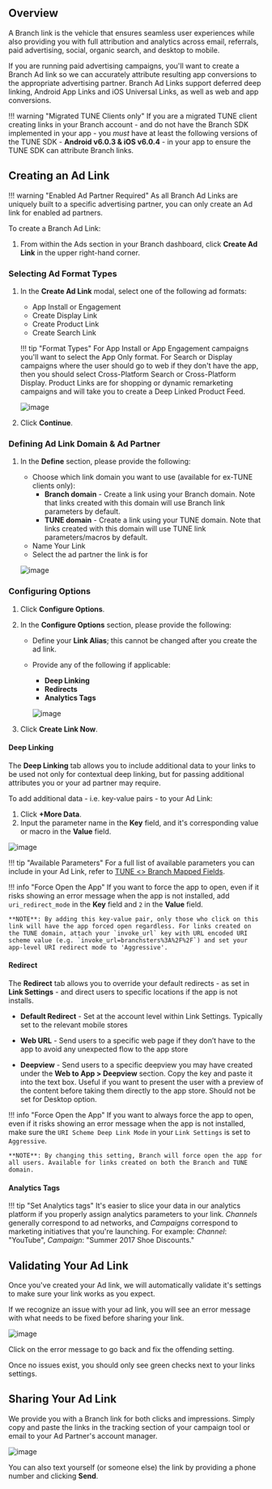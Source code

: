 ## Overview

A Branch link is the vehicle that ensures seamless user experiences while also providing you with full attribution and analytics across email, referrals, paid advertising, social, organic search, and desktop to mobile.

If you are running paid advertising campaigns, you'll want to create a Branch Ad link so we can accurately attribute resulting app conversions to the appropriate advertising partner. Branch Ad Links support deferred deep linking, Android App Links and iOS Universal Links, as well as web and app conversions.

!!! warning "Migrated TUNE Clients only"
	If you are a migrated TUNE client creating links in your Branch account - and do not have the Branch SDK implemented in your app - you *must* have at least the following versions of the TUNE SDK - **Android v6.0.3 & iOS v6.0.4** - in your app to ensure the TUNE SDK can attribute Branch links.

## Creating an Ad Link

!!! warning "Enabled Ad Partner Required"
	As all Branch Ad Links are uniquely built to a specific advertising partner, you can only create an Ad link for enabled ad partners.

To create a Branch Ad Link:

1. From within the Ads section in your Branch dashboard, click <notranslate>**Create Ad Link**</notranslate> in the upper right-hand corner.

### Selecting Ad Format Types

1.  In the <notranslate>**Create Ad Link**</notranslate> modal, select one of the following ad formats:
	- App Install or Engagement
	- Create Display Link
	- Create Product Link
	- Create Search Link

	!!! tip "Format Types"
		For App Install or App Engagement campaigns you'll want to select the App Only format. For Search or Display campaigns where the user should go to web if they don't have the app, then you should select Cross-Platform Search or Cross-Platform Display. Product Links are for shopping or dynamic remarketing campaigns and will take you to create a Deep Linked Product Feed.

	![image](/_assets/img/pages/deep-linked-ads/branch-universal-ads/create-link.png)

1. Click <notranslate>**Continue**</notranslate>.

### Defining Ad Link Domain & Ad Partner

1. In the <notranslate>**Define**</notranslate> section, please provide the following:
	- Choose which link domain you want to use (available for ex-TUNE clients only):
		- <notranslate>**Branch domain**</notranslate> - Create a link using your Branch domain. Note that links created with this domain will use Branch link parameters by default.
		- <notranslate>**TUNE domain**</notranslate> - Create a link using your TUNE domain. Note that links created with this domain will use TUNE link parameters/macros by default.
	- Name Your Link
	- Select the ad partner the link is for

	![image](/_assets/img/pages/links/ad-link-define.png)

### Configuring Options

1. Click <notranslate>**Configure Options**</notranslate>.
1. In the <notranslate>**Configure Options**</notranslate> section, please provide the following:
	- Define your <notranslate>**Link Alias**</notranslate>; this cannot be changed after you create the ad link.
	- Provide any of the following if applicable:
		- <notranslate>**Deep Linking**</notranslate>
		- <notranslate>**Redirects**</notranslate>
		- <notranslate>**Analytics Tags**</notranslate>

		![image](/_assets/img/pages/links/ad-link-configure-options.gif)

1. Click <notranslate>**Create Link Now**</notranslate>.

#### Deep Linking

The <notranslate>**Deep Linking**</notranslate> tab allows you to include additional data to your links to be used not only for contextual deep linking, but for passing additional attributes you or your ad partner may require.

To add additional data - i.e. key-value pairs - to your Ad Link:

1. Click <notranslate>**+More Data**</notranslate>.
1. Input the parameter name in the <notranslate>**Key**</notranslate> field, and it's corresponding value or macro in the <notranslate>**Value**</notranslate> field.

![image](/_assets/img/pages/links/ad-link-deep-linking.png)

!!! tip "Available Parameters"
	For a full list of available parameters you can include in your Ad Link, refer to [TUNE <> Branch Mapped Fields](https://support.branch.io/support/solutions/articles/6000216765-tune-branch-mapped-fields).

!!! info "Force Open the App"
	If you want to force the app to open, even if it risks showing an error message when the app is not installed, add `uri_redirect_mode` in the <notranslate>**Key**</notranslate> field and `2` in the <notranslate>**Value**</notranslate> field.

	**NOTE**: By adding this key-value pair, only those who click on this link will have the app forced open regardless. For links created on the TUNE domain, attach your `invoke_url` key with URL encoded URI scheme value (e.g. `invoke_url=branchsters%3A%2F%2F`) and set your app-level URI redirect mode to 'Aggressive'.

#### Redirect

The <notranslate>**Redirect**</notranslate> tab allows you to override your default redirects - as set in <notranslate>**Link Settings**</notranslate> - and direct users to specific locations if the app is not installs.

- <notranslate>**Default Redirect**</notranslate> - Set at the account level within Link Settings. Typically set to the relevant mobile stores

- <notranslate>**Web URL**</notranslate> - Send users to a specific web page if they don’t have to the app to avoid any unexpected flow to the app store

- <notranslate>**Deepview**</notranslate> - Send users to a specific deepview you may have created under the <notranslate>**Web to App > Deepview**</notranslate> section. Copy the key and paste it into the text box. Useful if you want to present the user with a preview of the content before taking them directly to the app store. Should not be set for Desktop option.

!!! info "Force Open the App"
	If you want to always force the app to open, even if it risks showing an error message when the app is not installed, make sure the `URI Scheme Deep Link Mode` in your `Link Settings` is set to `Aggressive`.

	**NOTE**: By changing this setting, Branch will force open the app for all users. Available for links created on both the Branch and TUNE domain.

#### Analytics Tags

!!! tip "Set Analytics tags"
	It's easier to slice your data in our analytics platform if you properly assign analytics parameters to your link. <notranslate>_Channels_</notranslate> generally correspond to ad networks, and <notranslate>_Campaigns_</notranslate> correspond to marketing initiatives that you're launching. For example: <notranslate>_Channel_</notranslate>: "YouTube", <notranslate>_Campaign_</notranslate>: "Summer 2017 Shoe Discounts."

## Validating Your Ad Link

Once you've created your Ad link, we will automatically validate it's settings to make sure your link works as you expect.

If we recognize an issue with your ad link, you will see an error message with what needs to be fixed before sharing your link.

![image](/_assets/img/pages/links/ad-link-validation.png)

Click on the error message to go back and fix the offending setting.

Once no issues exist, you should only see green checks next to your links settings.

## Sharing Your Ad Link

We provide you with a Branch link for both clicks and impressions.  Simply copy and paste the links in the tracking section of your campaign tool or email to your Ad Partner's account manager.

![image](/_assets/img/pages/links/ad-link-share.png)

You can also text yourself (or someone else) the link by providing a phone number and clicking <notranslate>**Send**</notranslate>.
